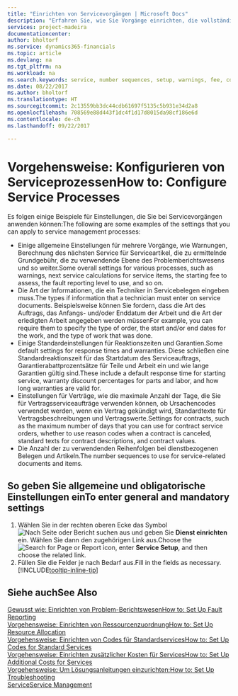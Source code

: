 ```yaml
---
title: "Einrichten von Servicevorgängen | Microsoft Docs"
description: "Erfahren Sie, wie Sie Vorgänge einrichten, die vollständige Zufriedenheit Ihrer Debitoren mit Ihrem Kundendienst sicherzustellen."
services: project-madeira
documentationcenter: 
author: bholtorf
ms.service: dynamics365-financials
ms.topic: article
ms.devlang: na
ms.tgt_pltfrm: na
ms.workload: na
ms.search.keywords: service, number sequences, setup, warnings, fee, contracts, warranties
ms.date: 08/22/2017
ms.author: bholtorf
ms.translationtype: HT
ms.sourcegitcommit: 2c13559bb3dc44cdb61697f5135c5b931e34d2a8
ms.openlocfilehash: 708569e88d443f1dc4f1d17d8015da98cf186e6d
ms.contentlocale: de-ch
ms.lasthandoff: 09/22/2017

---
```

# <a name="how-to-configure-service-processes"></a><span data-ttu-id="aaba0-103">Vorgehensweise: Konfigurieren von Serviceprozessen</span><span class="sxs-lookup"><span data-stu-id="aaba0-103">How to: Configure Service Processes</span></span>
<span data-ttu-id="aaba0-104">Es folgen einige Beispiele für Einstellungen, die Sie bei Servicevorgängen anwenden können:</span><span class="sxs-lookup"><span data-stu-id="aaba0-104">The following are some examples of the settings that you can apply to service management processes:</span></span>  
  
* <span data-ttu-id="aaba0-105">Einige allgemeine Einstellungen für mehrere Vorgänge, wie Warnungen, Berechnung des nächsten Service für Serviceartikel, die zu ermittelnde Grundgebühr, die zu verwendende Ebene des Problemberichtswesens und so weiter.</span><span class="sxs-lookup"><span data-stu-id="aaba0-105">Some overall settings for various processes, such as warnings, next service calculations for service items, the starting fee to assess, the fault reporting level to use, and so on.</span></span>  
* <span data-ttu-id="aaba0-106">Die Art der Informationen, die ein Techniker in Servicebelegen eingeben muss.</span><span class="sxs-lookup"><span data-stu-id="aaba0-106">The types if information that a technician must enter on service documents.</span></span> <span data-ttu-id="aaba0-107">Beispielsweise können Sie fordern, dass die Art des Auftrags, das Anfangs- und/oder Enddatum der Arbeit und die Art der erledigten Arbeit angegeben werden müssen</span><span class="sxs-lookup"><span data-stu-id="aaba0-107">For example, you can require them to specify the type of order, the start and/or end dates for the work, and the type of work that was done.</span></span>  
* <span data-ttu-id="aaba0-108">Einige Standardeinstellungen für Reaktionszeiten und Garantien.</span><span class="sxs-lookup"><span data-stu-id="aaba0-108">Some default settings for response times and warranties.</span></span> <span data-ttu-id="aaba0-109">Diese schließen eine Standardreaktionszeit für das Startdatum des Serviceauftrags, Garantierabattprozentsätze für Teile und Arbeit ein und wie lange Garantien gültig sind.</span><span class="sxs-lookup"><span data-stu-id="aaba0-109">These include a default response time for starting service, warranty discount percentages for parts and labor, and how long warranties are valid for.</span></span>  
* <span data-ttu-id="aaba0-110">Einstellungen für Verträge, wie die maximale Anzahl der Tage, die Sie für Vertragsserviceaufträge verwenden können, ob Ursachencodes verwendet werden, wenn ein Vertrag gekündigt wird, Standardtexte für Vertragsbeschreibungen und Vertragswerte.</span><span class="sxs-lookup"><span data-stu-id="aaba0-110">Settings for contracts, such as the maximum number of days that you can use for contract service orders, whether to use reason codes when a contract is canceled, standard texts for contract descriptions, and contract values.</span></span>  
* <span data-ttu-id="aaba0-111">Die Anzahl der zu verwendenden Reihenfolgen bei dienstbezogenen Belegen und Artikeln.</span><span class="sxs-lookup"><span data-stu-id="aaba0-111">The number sequences to use for service-related documents and items.</span></span>  

## <a name="to-enter-general-and-mandatory-settings"></a><span data-ttu-id="aaba0-112">So geben Sie allgemeine und obligatorische Einstellungen ein</span><span class="sxs-lookup"><span data-stu-id="aaba0-112">To enter general and mandatory settings</span></span>
1. <span data-ttu-id="aaba0-113">Wählen Sie in der rechten oberen Ecke das Symbol ![Nach Seite oder Bericht suchen](media/ui-search/search_small.png "Nach Seite oder Bericht suchen") aus und geben Sie **Dienst einrichten** ein. Wählen Sie dann den zugehörigen Link aus.</span><span class="sxs-lookup"><span data-stu-id="aaba0-113">Choose the ![Search for Page or Report](media/ui-search/search_small.png "Search for Page or Report icon") icon, enter **Service Setup**, and then choose the related link.</span></span>
2. <span data-ttu-id="aaba0-114">Füllen Sie die Felder je nach Bedarf aus.</span><span class="sxs-lookup"><span data-stu-id="aaba0-114">Fill in the fields as necessary.</span></span> [!INCLUDE[tooltip-inline-tip](includes/tooltip-inline-tip_md.md)]  

## <a name="see-also"></a><span data-ttu-id="aaba0-115">Siehe auch</span><span class="sxs-lookup"><span data-stu-id="aaba0-115">See Also</span></span>  
[<span data-ttu-id="aaba0-116">Gewusst wie: Einrichten von Problem-Berichtswesen</span><span class="sxs-lookup"><span data-stu-id="aaba0-116">How to: Set Up Fault Reporting</span></span>](service-how-setup-fault-reporting.md)  
[<span data-ttu-id="aaba0-117">Vorgehensweise: Einrichten von Ressourcenzuordnung</span><span class="sxs-lookup"><span data-stu-id="aaba0-117">How to: Set Up Resource Allocation</span></span>](service-how-setup-resource-allocation.md)  
[<span data-ttu-id="aaba0-118">Vorgehensweise: Einrichten von Codes für Standardservices</span><span class="sxs-lookup"><span data-stu-id="aaba0-118">How to: Set Up Codes for Standard Services</span></span>](service-how-setup-service-coding.md)  
[<span data-ttu-id="aaba0-119">Vorgehensweise: Einrichten zusätzlicher Kosten für Services</span><span class="sxs-lookup"><span data-stu-id="aaba0-119">How to: Set Up Additional Costs for Services</span></span>](service-how-setup-service-costs-pricing.md)  
[<span data-ttu-id="aaba0-120">Vorgehensweise: Um Lösungsanleitungen einzurichten:</span><span class="sxs-lookup"><span data-stu-id="aaba0-120">How to: Set Up Troubleshooting</span></span>](service-how-setup-troubleshooting.md)  
[<span data-ttu-id="aaba0-121">Service</span><span class="sxs-lookup"><span data-stu-id="aaba0-121">Service Management</span></span>](service-service.md)  

